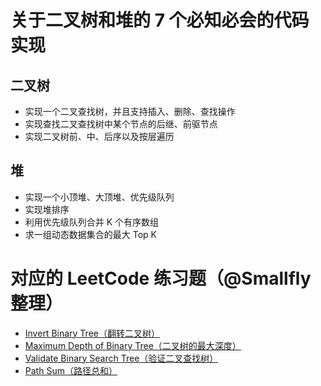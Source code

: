 # 关于二叉树和堆的 7 个必知必会的代码实现
## 二叉树
- 实现一个二叉查找树，并且支持插入、删除、查找操作
- 实现查找二叉查找树中某个节点的后继、前驱节点
- 实现二叉树前、中、后序以及按层遍历

## 堆
- 实现一个小顶堆、大顶堆、优先级队列
- 实现堆排序
- 利用优先级队列合并 K 个有序数组
- 求一组动态数据集合的最大 Top K

# 对应的 LeetCode 练习题（@Smallfly 整理）
- [Invert Binary Tree（翻转二叉树）](https://leetcode-cn.com/problems/invert-binary-tree/)
- [Maximum Depth of Binary Tree（二叉树的最大深度）](https://leetcode-cn.com/problems/maximum-depth-of-binary-tree/)
- [Validate Binary Search Tree（验证二叉查找树）](https://leetcode-cn.com/problems/validate-binary-search-tree/)
- [Path Sum（路径总和）](https://leetcode-cn.com/problems/path-sum/)

